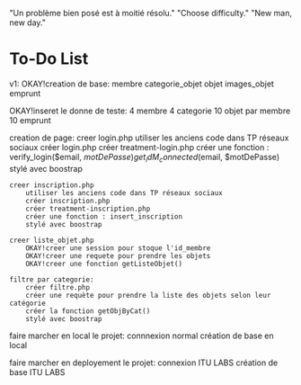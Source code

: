 "Un problème bien posé est à moitié résolu."
"Choose difficulty."
"New man, new day."
# To-Do List
v1:
 OKAY!creation de base:
        membre
        categorie_objet
        objet
        images_objet
        emprunt


 OKAY!inseret le donne de teste:
    4 membre
    4 categorie 
    10 objet par membre
    10 emprunt

creation de page:
    creer login.php
        utiliser les anciens code dans TP réseaux sociaux
        créer login.php
        créer treatment-login.php
        créer une fonction : verify_login($email, $motDePasse)
                             get_idM_connected($email, $motDePasse)
        stylé avec boostrap
        
    creer inscription.php
        utiliser les anciens code dans TP réseaux sociaux
        créer inscription.php
        créer treatment-inscription.php
        créer une fonction : insert_inscription
        stylé avec boostrap

    creer liste_objet.php
        OKAY!creer une session pour stoque l'id_membre
        OKAY!creer une requete pour prendre les objets
        OKAY!creer une fonction getListeObjet()

    filtre par categorie:
        créer filtre.php
        créer une requète pour prendre la liste des objets selon leur catégorie
        créer la fonction getObjByCat()
        stylé avec boostrap

faire marcher en local le projet:
    connnexion normal
    création de base en local

faire marcher en deployement le projet:
    connexion ITU LABS
    création de base ITU LABS
